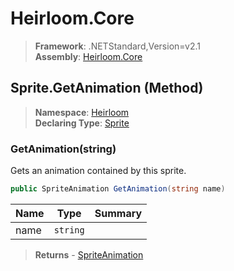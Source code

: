 # Heirloom.Core

> **Framework**: .NETStandard,Version=v2.1  
> **Assembly**: [Heirloom.Core][0]

## Sprite.GetAnimation (Method)

> **Namespace**: [Heirloom][0]  
> **Declaring Type**: [Sprite][1]

### GetAnimation(string)

Gets an animation contained by this sprite.

```cs
public SpriteAnimation GetAnimation(string name)
```

| Name | Type     | Summary |
|------|----------|---------|
| name | `string` |         |

> **Returns** - [SpriteAnimation][2]

[0]: ../../../Heirloom.Core.md
[1]: ../Sprite.md
[2]: ../SpriteAnimation.md
